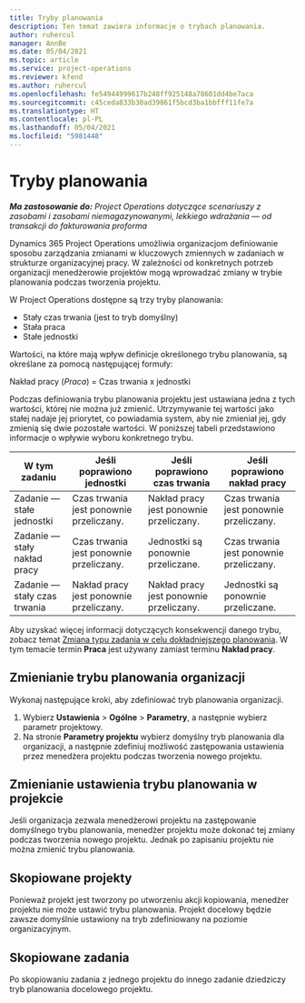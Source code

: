 ```yaml
---
title: Tryby planowania
description: Ten temat zawiera informacje o trybach planowania.
author: ruhercul
manager: AnnBe
ms.date: 05/04/2021
ms.topic: article
ms.service: project-operations
ms.reviewer: kfend
ms.author: ruhercul
ms.openlocfilehash: fe54944999617b248ff925148a78601dd4be7aca
ms.sourcegitcommit: c45ceda833b30ad39861f5bcd3ba1bbfff11fe7a
ms.translationtype: HT
ms.contentlocale: pl-PL
ms.lasthandoff: 05/04/2021
ms.locfileid: "5981448"
---
```

# <a name="scheduling-modes"></a>Tryby planowania

_**Ma zastosowanie do:** Project Operations dotyczące scenariuszy z zasobami i zasobami niemagazynowanymi, lekkiego wdrażania — od transakcji do fakturowania proforma_


Dynamics 365 Project Operations umożliwia organizacjom definiowanie sposobu zarządzania zmianami w kluczowych zmiennych w zadaniach w strukturze organizacyjnej pracy. W zależności od konkretnych potrzeb organizacji menedżerowie projektów mogą wprowadzać zmiany w trybie planowania podczas tworzenia projektu.

W Project Operations dostępne są trzy tryby planowania:

  - Stały czas trwania (jest to tryb domyślny)
  - Stała praca
  - Stałe jednostki

Wartości, na które mają wpływ definicje określonego trybu planowania, są określane za pomocą następującej formuły:

  Nakład pracy (*Praca*) = Czas trwania x jednostki

Podczas definiowania trybu planowania projektu jest ustawiana jedna z tych wartości, której nie można już zmienić. Utrzymywanie tej wartości jako stałej nadaje jej priorytet, co powiadamia system, aby nie zmieniał jej, gdy zmienią się dwie pozostałe wartości. W poniższej tabeli przedstawiono informacje o wpływie wyboru konkretnego trybu.

| **W tym zadaniu**             | **Jeśli poprawiono jednostki**   | **Jeśli poprawiono czas trwania** | **Jeśli poprawiono nakład pracy**  |
|----------------------|---------------------------|----------------------------|---------------------------|
| Zadanie — stałe jednostki     | Czas trwania jest ponownie przeliczany. | Nakład pracy jest ponownie przeliczany.    | Czas trwania jest ponownie przeliczany. |
| Zadanie — stały nakład pracy    | Czas trwania jest ponownie przeliczany. | Jednostki są ponownie przeliczane.    | Czas trwania jest ponownie przeliczany. |
| Zadanie — stały czas trwania  | Nakład pracy jest ponownie przeliczany.   | Nakład pracy jest ponownie przeliczany.    | Jednostki są ponownie przeliczane.   |

Aby uzyskać więcej informacji dotyczących konsekwencji danego trybu, zobacz temat [Zmiana typu zadania w celu dokładniejszego planowania](https://support.microsoft.com/en-us/office/change-the-task-type-for-more-accurate-scheduling-b0b969ad-45bc-4e9e-8967-435587548a72). W tym temacie termin **Praca** jest używany zamiast terminu **Nakład pracy**.

## <a name="change-the-organizations-scheduling-mode"></a>Zmienianie trybu planowania organizacji

Wykonaj następujące kroki, aby zdefiniować tryb planowania organizacji.

1. Wybierz **Ustawienia** \> **Ogólne** \> **Parametry**, a następnie wybierz parametr projektowy. 
2. Na stronie **Parametry projektu** wybierz domyślny tryb planowania dla organizacji, a następnie zdefiniuj możliwość zastępowania ustawienia przez menedżera projektu podczas tworzenia nowego projektu.

## <a name="change-the-scheduling-mode-setting-on-a-project"></a>Zmienianie ustawienia trybu planowania w projekcie

Jeśli organizacja zezwala menedżerowi projektu na zastępowanie domyślnego trybu planowania, menedżer projektu może dokonać tej zmiany podczas tworzenia nowego projektu. Jednak po zapisaniu projektu nie można zmienić trybu planowania.

## <a name="copied-projects"></a>Skopiowane projekty

Ponieważ projekt jest tworzony po utworzeniu akcji kopiowania, menedżer projektu nie może ustawić trybu planowania. Projekt docelowy będzie zawsze domyślnie ustawiony na tryb zdefiniowany na poziomie organizacyjnym.

## <a name="copied-tasks"></a>Skopiowane zadania

Po skopiowaniu zadania z jednego projektu do innego zadanie dziedziczy tryb planowania docelowego projektu.
